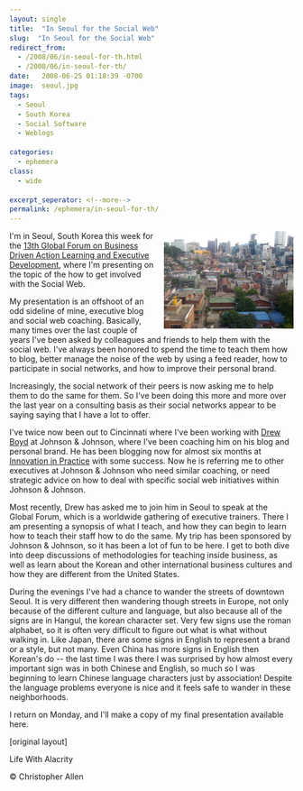 ```yaml
---
layout: single
title:  "In Seoul for the Social Web"
slug:  "In Seoul for the Social Web"
redirect_from:
  - /2008/06/in-seoul-for-th.html
  - /2008/06/in-seoul-for-th/
date:   2008-06-25 01:18:39 -0700
image:  seoul.jpg
tags: 
  - Seoul
  - South Korea
  - Social Software
  - Weblogs

categories:
  - ephemera
class:
  - wide

excerpt_seperator: <!--more-->
permalink: /ephemera/in-seoul-for-th/
---
```


<a href="http://www.flickr.com/photos/christophera/2610236112/"><img width="230px" style=" margin-left:15px" align="right"  src="../assets/images/seoul.jpg" alt="Downtown Seoul, South Korea, from Hotel Window"/></a>

I'm in Seoul, South Korea this week for the [13th Global Forum on Business Driven Action Learning and Executive Development](http://www.globalforumactionlearning.com/), where I'm presenting on the topic of the how to get involved with the Social Web.

My presentation is an offshoot of an odd sideline of mine, executive blog and social web coaching. Basically, many times over the last couple of years I've been asked by colleagues and friends to help them with the social web. I've always been honored to spend the time to teach them how to blog, better manage the noise of the web by using a feed reader, how to participate in social networks, and how to improve their personal brand.

Increasingly, the social network of their peers is now asking me to help them to do the same for them. So I've been doing this more and more over the last year on a consulting basis as their social networks appear to be saying saying that I have a lot to offer.

I've twice now been out to Cincinnati where I've been working with [Drew Boyd](http://www.linkedin.com/pub/5/3a9/480) at Johnson & Johnson, where I've been coaching him on his blog and personal brand. He has been blogging now for almost six months at [Innovation in Practice](http://www.innovationinpractice.com/) with some success. Now he is referring me to other executives at Johnson & Johnson who need similar coaching, or need strategic advice on how to deal with specific social web initiatives within Johnson & Johnson.

Most recently, Drew has asked me to join him in Seoul to speak at the Global Forum, which is a worldwide gathering of executive trainers. There I am presenting a synopsis of what I teach, and how they can begin to learn how to teach their staff how to do the same. My trip has been sponsored by Johnson & Johnson, so it has been a lot of fun to be here. I get to both dive into deep discussions of methodologies for teaching inside business, as well as learn about the Korean and other international business cultures and how they are different from the United States.

During the evenings I've had a chance to wander the streets of downtown Seoul. It is very different then wandering though streets in Europe, not only because of the different culture and language, but also because all of the signs are in Hangul, the korean character set. Very few signs use the roman alphabet, so it is often very difficult to figure out what is what without walking in. Like Japan, there are some signs in English to represent a brand or a style, but not many. Even China has more signs in English then Korean's do -- the last time I was there I was surprised by how almost every important sign was in both Chinese and English, so much so I was beginning to learn Chinese language characters just by association! Despite the language problems everyone is nice and it feels safe to wander in these neighborhoods.

I return on Monday, and I'll make a copy of my final presentation available here.

[original layout]

<!-- [Weblogs](/tags/weblogs/) [seoul](/tags/seoul/) [korea](/tags/korea/) [global forum](/tags/global-forum/) [blog coach](/tags/blog-coach/) [blog coaching](/tags/blog-coaching/) [social web coaching](/tags/social-web-coaching/) [social web](/tags/social-web/) [coaching](/tags/coaching/) [executive training](/tags/executive-training/) [executive development](/tags/executive-development/) [action learning](/tags/action-learning/) [business culture](/tags/business-culture/) [international culture](/tags/international-culture/) [social network](/tags/social-network/) [personal brand](/tags/personal-brand/) -->

Life With Alacrity

© Christopher Allen